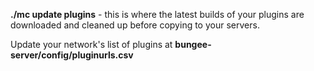 **./mc update plugins** - this is where the latest builds of your plugins are downloaded and cleaned up before copying to your servers.

Update your network's list of plugins at **bungee-server/config/pluginurls.csv**
